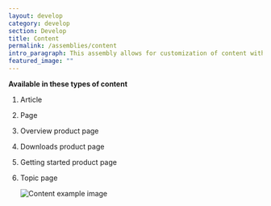 ```yaml
---
layout: develop
category: develop
section: Develop
title: Content
permalink: /assemblies/content
intro_paragraph: This assembly allows for customization of content with a WYSIWYG.
featured_image: ""
---
```

**Available in these types of content**

1. Article
2. Page
3. Overview product page
4. Downloads product page
5. Getting started product page
6. Topic page

   ![Content example image](/design-manual/assets/uploads/content-example.png)